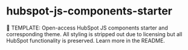 # hubspot-js-components-starter
🧱 TEMPLATE: Open-access HubSpot JS components starter and corresponding theme. All styling is stripped out due to licensing but all HubSpot functionality is preserved. Learn more in the README.
